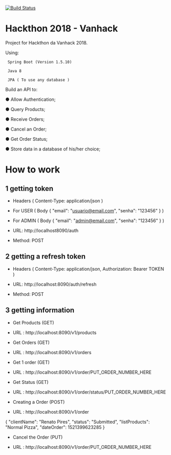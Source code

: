 [![Build Status](https://travis-ci.org/rpiresajr/project_2018.svg?branch=master)](https://travis-ci.org/rpiresajr/project_2018)


# Hackthon 2018 - Vanhack
 Project for Hackthon da Vanhack 2018.
 
 Using:
     
     Spring Boot (Version 1.5.10)
     
     Java 8
     
     JPA ( To use any database )
 
 
 
 Build an API to:
 
● Allow Authentication; 

● Query Products;

● Receive Orders;

● Cancel an Order;

● Get Order Status;

● Store data in a database of his/her choice;



# How to work


## 1 getting token 

  - Headers
    ( Content-Type: application/json )

  - For USER
      ( Body
      {
        "email": "usuario@email.com",
        "senha": "123456"
      } )
  
  - For ADMIN
      ( Body 
      {
        "email": "admin@email.com",
        "senha": "123456"
      } )

  - URL: http://localhost8090/auth

  - Method: POST


## 2 getting a refresh token
  - Headers (
      Content-Type: application/json, 
      Authorization: Bearer TOKEN )

  - URL: http://localhost:8090/auth/refresh

  - Method: POST
  
  ## 3 getting information
  
   - Get Products (GET)
   
   - URL : http://localhost:8090/v1/products
   
   
   - Get Orders (GET)
   
   - URL : http://localhost:8090/v1/orders
   
   
   - Get 1 order (GET)
   
   - URL : http://localhost:8090/v1/order/PUT_ORDER_NUMBER_HERE
   
   
   - Get Status (GET)
   
   - URL : http://localhost:8090/v1/order/status/PUT_ORDER_NUMBER_HERE
 
   
   - Creating a Order (POST)
   
   - URL : http://localhost:8090/v1/order 
   
   {
    "clientName": "Renato Pires",
    "status": "Submitted",
    "listProducts": "Normal Pizza",
    "dateOrder": 1521399623285
   }
   
   
   - Cancel the Order (PUT)
   
   - URL : http://localhost:8090/v1/order/PUT_ORDER_NUMBER_HERE
   
